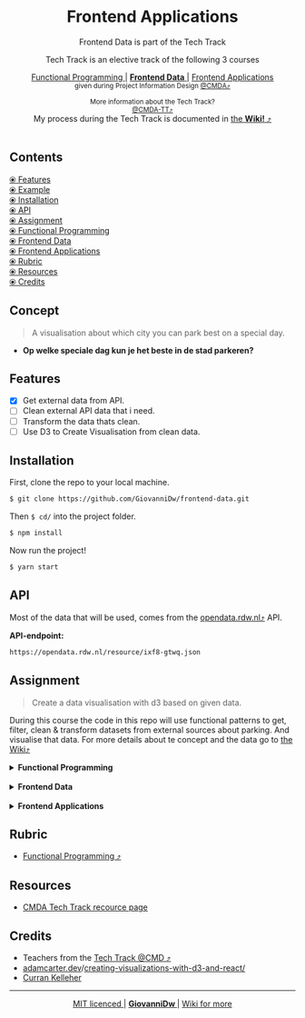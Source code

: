 <h1 align="center">Frontend Applications</h1>
<div align="center">
 Frontend Data is part of the Tech Track
</div>
<div align="center">

 Tech Track is an elective track of the following 3 courses</br>
</div>
<div align="center">
  <p>
    <a href="https://cmda-tt.github.io/course-20-21/courses/functional-programming">
      Functional Programming
    </a>
    <span> | </span>
    <a href="https://cmda-tt.github.io/course-20-21/courses/frontend-data">
      <b>Frontend Data</b>
    </a>
    <span> | </span>
    <a href="https://cmda-tt.github.io/course-20-21/courses/frontend-applications">
      Frontend Applications
    </a>
    </br>
    <sup>given during Project Information Design <a href="https://github.com/cmda">@CMDA⤴︎</a></sup>
  </p>
  </div>
  <div align="center">
  <sub>More information about the Tech Track?</sub>
  </br>
<sup>
<a href="https://github.com/cmda-tt/course-20-21">@CMDA-TT⤴︎</a>
</sup>
</div>

<div align="center">
My process during the Tech Track is documented in <a href="https://github.com/GiovanniDw/frontend-applications/wiki">the <strong>Wiki!</strong> ⤴︎</a>
</div>

<br>

## Contents

[ ⦿ Features](#features)  
[ ⦿ Example](#example)  
[ ⦿ Installation](#installation)  
[ ⦿ API](#api)  
[ ⦿ Assignment](#assignment)  
  [ ⦿ Functional Programming](#functional-programming-1)  
  [ ⦿ Frontend Data](#frontend-data)  
  [ ⦿ Frontend Applications](#frontend-applications)  
[ ⦿ Rubric](#rubric)  
[ ⦿ Resources](#resources)  
[ ⦿ Credits](#credits)  


## Concept

> A visualisation about which city you can park best on a special day.

- **Op welke speciale dag kun je het beste in de stad parkeren?**

## Features

- [x] Get external data from API.
- [ ] Clean external API data that i need.
- [ ] Transform the data thats clean.
- [ ] Use D3 to Create Visualisation from clean data.

## Installation

First, clone the repo to your local machine.

```zsh
$ git clone https://github.com/GiovanniDw/frontend-data.git
```

Then ` $ cd/ ` into the project folder.

```zsh
$ npm install
```

Now run the project!

```zsh
$ yarn start
```

## API

Most of the data that will be used, comes from the [opendata.rdw.nl⤴︎](https://opendata.rdw.nl) API.

**API-endpoint:**  

```html
https://opendata.rdw.nl/resource/ixf8-gtwq.json
```

## Assignment
> Create a data visualisation with d3 based on given data.  

During this course the code in this repo will use functional patterns to get, filter, clean & transform datasets from external sources about parking. And visualise that data. For more details about te concept and the data go to [the Wiki⤴︎](https://github.com/GiovanniDw/functional-programming/wiki/Concept)
<details>
  <summary><strong>Functional Programming</strong></summary>

**During this course I will**  
⦿ Apply functional programming patterns to clean & transform data.  
⦿ Develop a concept for _The Volkskrant_ based on external datasets  
⦿ Create interactive visualizations with data by using D3  

</details>
</br>
<details>
  <summary><strong>Frontend Data</strong></summary>


```js

```


</details>
</br>
<details>

  <summary><strong>Frontend Applications</strong></summary>


```js
```


</details>


## Rubric

- [Functional Programming ⤴︎](https://github.com/cmda-tt/course-20-21/blob/master/pages/frontend-data/assessment.md)

## Resources

- [CMDA Tech Track recource page](https://cmda-tt.github.io/course-20-21/resources/)


## Credits

- Teachers from the [Tech Track @CMD ⤴︎](https://github.com/cmda-tt/)
- [adamcarter.dev](https://adamcarter.dev)/[creating-visualizations-with-d3-and-react/](https://adamcarter.dev/creating-visualizations-with-d3-and-react/)
- [Curran Kelleher](https://github.com/curran)

---

<p align="center">
<a align="left" href="https://github.com/GiovanniDw/frontend-data/blob/main/LICENSE"> MIT licenced </a>
 <span>|</span> 
 <a align="center" href="https://github.com/GiovanniDw/frontend-data/wiki"><strong> GiovanniDw </strong> </a>
<span>|</span>
<a align="right" href="https://github.com/GiovanniDw/frontend-data/wiki"> Wiki for more </a>
</p>
